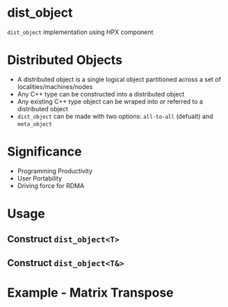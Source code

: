 # dist_object
`dist_object` implementation using HPX component

# Distributed Objects
- A distributed object is a single logical object partitioned across a set of localities/machines/nodes
- Any C++ type can be constructed into a distributed object
- Any existing C++ type object can be wraped into or referred to a distributed object
- `dist_object` can be made with two options: `all-to-all` (defualt) and `meta_object` 

# Significance
- Programming Productivity
- User Portability
- Driving force for RDMA

# Usage
## Construct `dist_object<T>`

## Construct `dist_object<T&>`


# Example - Matrix Transpose

